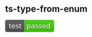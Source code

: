 # ts-type-from-enum

![test: passed](https://raw.githubusercontent.com/PavelDymkov/ts-type-from-enum/main/badges/test.svg)

